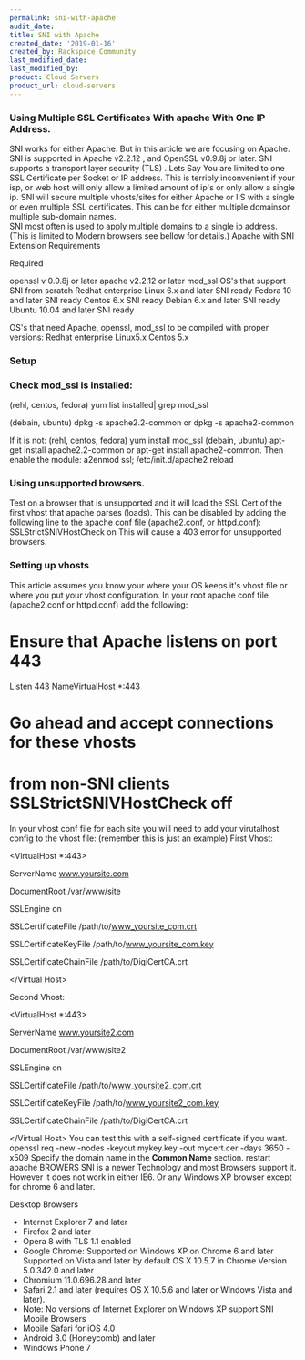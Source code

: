 ```yaml
---
permalink: sni-with-apache
audit_date:
title: SNI with Apache
created_date: '2019-01-16'
created_by: Rackspace Community
last_modified_date: 
last_modified_by: 
product: Cloud Servers
product_url: cloud-servers
---
```


### Using Multiple SSL Certificates With  apache With One IP Address.

SNI works for either Apache. But in this article we are focusing on Apache. 
SNI is supported in Apache v2.2.12 , and  OpenSSL v0.9.8j or later. SNI supports a transport layer security (TLS) .
Lets Say You are limited to one SSL Certificate per Socket or IP address. This is terribly inconvenient if your isp, or web host will only allow a limited amount of ip's or only allow a single ip. 
SNI will secure multiple vhosts/sites for either Apache or IIS with a single or even multiple SSL certificates.  This can be for either multiple domainsor multiple sub-domain names.  
 SNI most often is used to apply multiple domains to a single ip address. 
(This is limited to Modern browsers see bellow for details.)
Apache with SNI Extension Requirements 

Required

openssl v 0.9.8j or later
 apache v2.2.12 or later
mod_ssl
OS's that support SNI from scratch
Redhat enterprise Linux 6.x and later SNI ready
Fedora 10 and later SNI ready
Centos 6.x SNI ready
Debian 6.x and later SNI ready  
Ubuntu 10.04 and later SNI ready
  
OS's that need Apache, openssl, mod_ssl to be compiled with proper versions:
 Redhat enterprise Linux5.x
 Centos 5.x 

### Setup 
### Check mod_ssl is installed:
(rehl, centos, fedora) yum list installed| grep mod_ssl

(debain, ubuntu) dpkg -s apache2.2-common or dpkg -s apache2-common

If it is not:
(rehl, centos, fedora) yum install mod_ssl
 (debain, ubuntu) apt-get install  apache2.2-common or apt-get install  apache2-common. Then enable the module:
 a2enmod ssl; /etc/init.d/apache2 reload
### Using unsupported browsers.

Test on a browser that is unsupported and it will load the SSL Cert of the first vhost that apache parses (loads). 
This can be disabled by adding the following line to the apache conf file (apache2.conf, or httpd.conf):
SSLStrictSNIVHostCheck on
This will cause a 403 error for unsupported browsers.  
 
### Setting up vhosts
This article assumes you know your where your OS keeps it's vhost file or where you put your vhost configuration. 
In your root apache conf file (apache2.conf or httpd.conf) add the following:
# Ensure that Apache listens on port 443
Listen 443
NameVirtualHost *:443
 # Go ahead and accept connections for these vhosts 

# from non-SNI clients SSLStrictSNIVHostCheck off
In your vhost conf file for each site you will need to add your virutalhost config 
to the  vhost file:
(remember this is just an example)
First Vhost:

<VirtualHost *:443>

 ServerName www.yoursite.com

 DocumentRoot /var/www/site

 SSLEngine on

 SSLCertificateFile /path/to/www_yoursite_com.crt

 SSLCertificateKeyFile /path/to/www_yoursite_com.key

 SSLCertificateChainFile /path/to/DigiCertCA.crt

</Virtual Host>

Second Vhost:

<VirtualHost *:443>

 ServerName www.yoursite2.com

 DocumentRoot /var/www/site2

 SSLEngine on

 SSLCertificateFile /path/to/www_yoursite2_com.crt

 SSLCertificateKeyFile /path/to/www_yoursite2_com.key

 SSLCertificateChainFile /path/to/DigiCertCA.crt

</Virtual Host>
You can test this with a self-signed certificate if you want.   
openssl req -new -nodes -keyout mykey.key -out mycert.cer -days 3650 -x509
Specify the domain name in the **Common Name** section.
restart apache
BROWERS
SNI is a newer Technology and most Browsers support it. However it does not work in either IE6. Or any Windows XP browser except for chrome 6 and later. 

Desktop Browsers
* Internet Explorer 7 and later
* Firefox 2 and later
* Opera 8 with TLS 1.1 enabled
* Google Chrome:
    Supported on Windows XP on Chrome 6 and later
    Supported on Vista and later by default
    OS X 10.5.7 in Chrome Version 5.0.342.0 and later
* Chromium 11.0.696.28 and later
* Safari 2.1 and later (requires OS X 10.5.6 and later or Windows Vista and later).
* Note: No versions of Internet Explorer on Windows XP support SNI
Mobile Browsers
* Mobile Safari for iOS 4.0
* Android 3.0 (Honeycomb) and later
* Windows Phone 7
